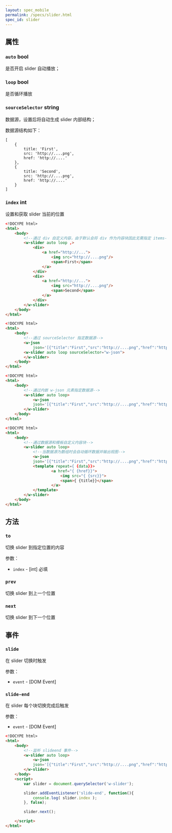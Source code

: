 ```yaml
---
layout: spec_mobile
permalink: /specs/slider.html
spec_id: slider
---
```


## 属性

### `auto` **bool**

是否开启 slider 自动播放；

### `loop` **bool**

是否循环播放

### `sourceSelector` **string**

数据源，设置后将自动生成 slider 内部结构；

数据源结构如下：

    [
        {
            title: 'First',
            src: 'http://....png',
            href: 'http://....'
        },
        {
            title: 'Second',
            src: 'http://....png',
            href: 'http://....'
        }
    ]

### `index` **int**

设置和获取 slider 当前的位置

```html
<!DOCYPE html>
<html>
    <body>
        <!--通过 div 自定义内容，由于默认会将 div 作为内容块因此无需指定 items-selector-->
        <w-slider auto loop ,>
            <div>
                <a href="http://...">
                    <img src="http://....png"/>
                    <span>First</span>
                </a>
            </div>
            <div>
                <a href="http://...">
                    <img src="http://....png"/>
                    <span>Second</span>
                </a>
            </div>
        </w-slider>
    </body>
</html>
```

```html
<!DOCYPE html>
<html>
    <body>
        <!--通过 sourceSelector 指定数据源-->
        <w-json
            json='[{"title":"First","src":"http://....png","href":"http://...."},{"title":"Second","src":"http://....png","href":"http://...."}]' />
        <w-slider auto loop sourceSelector="w-json">
        </w-slider>
    </body>
</html>
```

```html
<!DOCYPE html>
<html>
    <body>
        <!--通过内嵌 w-json 元素指定数据源-->
        <w-slider auto loop>
            <w-json
            json='[{"title":"First","src":"http://....png","href":"http://...."},{"title":"Second","src":"http://....png","href":"http://...."}]' />
        </w-slider>
    </body>
</html>
```


```html
<!DOCYPE html>
<html>
    <body>
        <!--通过数据源和模板自定义内容块-->
        <w-slider auto loop>
            <!--当数据源为数组时会自动循环数据并输出视图-->
            <w-json
            json='[{"title":"First","src":"http://....png","href":"http://...."},{"title":"Second","src":"http://....png","href":"http://...."}]' />
            <template repeat={ {data}}>
                    <a href="{ {href}}">
                        <img src="{ {src}}">
                        <span>{ {title}}</span>
                    </a>
            </template>
        </w-slider>
    </body>
</html>
```

## 方法

### `to`

切换 slider 到指定位置的内容

参数：

* `index` - [int] 必填

### `prev`

切换 slider 到上一个位置

### `next`

切换 slider 到下一个位置

## 事件

### `slide`

在 slider 切换时触发

参数：

 * `event` - [DOM Event]

### `slide-end`

在 slider 每个块切换完成后触发

参数：

 * `event` - [DOM Event]

```html
<!DOCYPE html>
<html>
    <body>
        <!--监听 slideend 事件-->
        <w-slider auto loop>
            <w-json
            json='[{"title":"First","src":"http://....png","href":"http://...."},{"title":"Second","src":"http://....png","href":"http://...."}]' />
        </w-slider>
    </body>
    <script>
        var slider = document.querySelector('w-slider');

        slider.addEventListener('slide-end', function(){
            console.log( slider.index );
        }, false);

        slider.next();

    </script>
</html>
```
